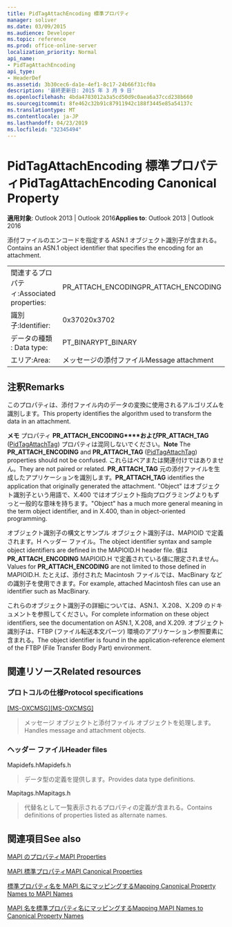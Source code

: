 ```yaml
---
title: PidTagAttachEncoding 標準プロパティ
manager: soliver
ms.date: 03/09/2015
ms.audience: Developer
ms.topic: reference
ms.prod: office-online-server
localization_priority: Normal
api_name:
- PidTagAttachEncoding
api_type:
- HeaderDef
ms.assetid: 3b30cec6-da1e-4ef1-8c17-24b66f31cf0a
description: '最終更新日: 2015 年 3 月 9 日'
ms.openlocfilehash: 4bda4783012a3a5cd50d9c0aea6a37ccd238b660
ms.sourcegitcommit: 8fe462c32b91c87911942c188f3445e85a54137c
ms.translationtype: MT
ms.contentlocale: ja-JP
ms.lasthandoff: 04/23/2019
ms.locfileid: "32345494"
---
```

# <a name="pidtagattachencoding-canonical-property"></a><span data-ttu-id="51ebd-103">PidTagAttachEncoding 標準プロパティ</span><span class="sxs-lookup"><span data-stu-id="51ebd-103">PidTagAttachEncoding Canonical Property</span></span>

  
  
<span data-ttu-id="51ebd-104">**適用対象**: Outlook 2013 | Outlook 2016</span><span class="sxs-lookup"><span data-stu-id="51ebd-104">**Applies to**: Outlook 2013 | Outlook 2016</span></span> 
  
<span data-ttu-id="51ebd-105">添付ファイルのエンコードを指定する ASN.1 オブジェクト識別子が含まれる。</span><span class="sxs-lookup"><span data-stu-id="51ebd-105">Contains an ASN.1 object identifier that specifies the encoding for an attachment.</span></span> 
  
|||
|:-----|:-----|
|<span data-ttu-id="51ebd-106">関連するプロパティ:</span><span class="sxs-lookup"><span data-stu-id="51ebd-106">Associated properties:</span></span>  <br/> |<span data-ttu-id="51ebd-107">PR_ATTACH_ENCODING</span><span class="sxs-lookup"><span data-stu-id="51ebd-107">PR_ATTACH_ENCODING</span></span>  <br/> |
|<span data-ttu-id="51ebd-108">識別子:</span><span class="sxs-lookup"><span data-stu-id="51ebd-108">Identifier:</span></span>  <br/> |<span data-ttu-id="51ebd-109">0x3702</span><span class="sxs-lookup"><span data-stu-id="51ebd-109">0x3702</span></span>  <br/> |
|<span data-ttu-id="51ebd-110">データの種類 : </span><span class="sxs-lookup"><span data-stu-id="51ebd-110">Data type:</span></span>  <br/> |<span data-ttu-id="51ebd-111">PT_BINARY</span><span class="sxs-lookup"><span data-stu-id="51ebd-111">PT_BINARY</span></span>  <br/> |
|<span data-ttu-id="51ebd-112">エリア:</span><span class="sxs-lookup"><span data-stu-id="51ebd-112">Area:</span></span>  <br/> |<span data-ttu-id="51ebd-113">メッセージの添付ファイル</span><span class="sxs-lookup"><span data-stu-id="51ebd-113">Message attachment</span></span>  <br/> |
   
## <a name="remarks"></a><span data-ttu-id="51ebd-114">注釈</span><span class="sxs-lookup"><span data-stu-id="51ebd-114">Remarks</span></span>

<span data-ttu-id="51ebd-115">このプロパティは、添付ファイル内のデータの変換に使用されるアルゴリズムを識別します。</span><span class="sxs-lookup"><span data-stu-id="51ebd-115">This property identifies the algorithm used to transform the data in an attachment.</span></span>
  
 <span data-ttu-id="51ebd-116">**メモ** プロパティ **PR_ATTACH_ENCODING\*\*\*\*およびPR_ATTACH_TAG** ([PidTagAttachTag](pidtagattachtag-canonical-property.md)) プロパティは混同しないでください。</span><span class="sxs-lookup"><span data-stu-id="51ebd-116">**Note** The **PR_ATTACH_ENCODING** and **PR_ATTACH_TAG** ([PidTagAttachTag](pidtagattachtag-canonical-property.md)) properties should not be confused.</span></span> <span data-ttu-id="51ebd-117">これらはペアまたは関連付けではありません。</span><span class="sxs-lookup"><span data-stu-id="51ebd-117">They are not paired or related.</span></span> <span data-ttu-id="51ebd-118">**PR_ATTACH_TAG** 元の添付ファイルを生成したアプリケーションを識別します。</span><span class="sxs-lookup"><span data-stu-id="51ebd-118">**PR_ATTACH_TAG** identifies the application that originally generated the attachment.</span></span> <span data-ttu-id="51ebd-119">"Object" はオブジェクト識別子という用語で、X.400 ではオブジェクト指向プログラミングよりもずっと一般的な意味を持ちます。</span><span class="sxs-lookup"><span data-stu-id="51ebd-119">"Object" has a much more general meaning in the term object identifier, and in X.400, than in object-oriented programming.</span></span> 
  
<span data-ttu-id="51ebd-120">オブジェクト識別子の構文とサンプル オブジェクト識別子は、MAPIOID で定義されます。H ヘッダー ファイル。</span><span class="sxs-lookup"><span data-stu-id="51ebd-120">The object identifier syntax and sample object identifiers are defined in the MAPIOID.H header file.</span></span> <span data-ttu-id="51ebd-121">値は **PR_ATTACH_ENCODING** MAPIOID.H で定義されている値に限定されません。</span><span class="sxs-lookup"><span data-stu-id="51ebd-121">Values for **PR_ATTACH_ENCODING** are not limited to those defined in MAPIOID.H.</span></span> <span data-ttu-id="51ebd-122">たとえば、添付された Macintosh ファイルでは、MacBinary などの識別子を使用できます。</span><span class="sxs-lookup"><span data-stu-id="51ebd-122">For example, attached Macintosh files can use an identifier such as MacBinary.</span></span> 
  
<span data-ttu-id="51ebd-123">これらのオブジェクト識別子の詳細については、ASN.1、X.208、X.209 のドキュメントを参照してください。</span><span class="sxs-lookup"><span data-stu-id="51ebd-123">For complete information on these object identifiers, see the documentation on ASN.1, X.208, and X.209.</span></span> <span data-ttu-id="51ebd-124">オブジェクト識別子は、FTBP (ファイル転送本文パーツ) 環境のアプリケーション参照要素に含まれる。</span><span class="sxs-lookup"><span data-stu-id="51ebd-124">The object identifier is found in the application-reference element of the FTBP (File Transfer Body Part) environment.</span></span> 
  
## <a name="related-resources"></a><span data-ttu-id="51ebd-125">関連リソース</span><span class="sxs-lookup"><span data-stu-id="51ebd-125">Related resources</span></span>

### <a name="protocol-specifications"></a><span data-ttu-id="51ebd-126">プロトコルの仕様</span><span class="sxs-lookup"><span data-stu-id="51ebd-126">Protocol specifications</span></span>

<span data-ttu-id="51ebd-127">[[MS-OXCMSG]](https://msdn.microsoft.com/library/7fd7ec40-deec-4c06-9493-1bc06b349682%28Office.15%29.aspx)</span><span class="sxs-lookup"><span data-stu-id="51ebd-127">[[MS-OXCMSG]](https://msdn.microsoft.com/library/7fd7ec40-deec-4c06-9493-1bc06b349682%28Office.15%29.aspx)</span></span>
  
> <span data-ttu-id="51ebd-128">メッセージ オブジェクトと添付ファイル オブジェクトを処理します。</span><span class="sxs-lookup"><span data-stu-id="51ebd-128">Handles message and attachment objects.</span></span>
    
### <a name="header-files"></a><span data-ttu-id="51ebd-129">ヘッダー ファイル</span><span class="sxs-lookup"><span data-stu-id="51ebd-129">Header files</span></span>

<span data-ttu-id="51ebd-130">Mapidefs.h</span><span class="sxs-lookup"><span data-stu-id="51ebd-130">Mapidefs.h</span></span>
  
> <span data-ttu-id="51ebd-131">データ型の定義を提供します。</span><span class="sxs-lookup"><span data-stu-id="51ebd-131">Provides data type definitions.</span></span>
    
<span data-ttu-id="51ebd-132">Mapitags.h</span><span class="sxs-lookup"><span data-stu-id="51ebd-132">Mapitags.h</span></span>
  
> <span data-ttu-id="51ebd-133">代替名として一覧表示されるプロパティの定義が含まれる。</span><span class="sxs-lookup"><span data-stu-id="51ebd-133">Contains definitions of properties listed as alternate names.</span></span>
    
## <a name="see-also"></a><span data-ttu-id="51ebd-134">関連項目</span><span class="sxs-lookup"><span data-stu-id="51ebd-134">See also</span></span>



[<span data-ttu-id="51ebd-135">MAPI のプロパティ</span><span class="sxs-lookup"><span data-stu-id="51ebd-135">MAPI Properties</span></span>](mapi-properties.md)
  
[<span data-ttu-id="51ebd-136">MAPI 標準プロパティ</span><span class="sxs-lookup"><span data-stu-id="51ebd-136">MAPI Canonical Properties</span></span>](mapi-canonical-properties.md)
  
[<span data-ttu-id="51ebd-137">標準プロパティ名を MAPI 名にマッピングする</span><span class="sxs-lookup"><span data-stu-id="51ebd-137">Mapping Canonical Property Names to MAPI Names</span></span>](mapping-canonical-property-names-to-mapi-names.md)
  
[<span data-ttu-id="51ebd-138">MAPI 名を標準プロパティ名にマッピングする</span><span class="sxs-lookup"><span data-stu-id="51ebd-138">Mapping MAPI Names to Canonical Property Names</span></span>](mapping-mapi-names-to-canonical-property-names.md)

